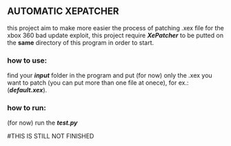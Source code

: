 ## AUTOMATIC XEPATCHER
this project aim to make more easier the process of patching .xex file for the xbox 360 bad update exploit, 
this project require ___XePatcher___ to be putted on the __same__ directory of this program in order to start.
### how to use:
find your ___input___ folder in the program and put (for now) only the .xex you want to patch (you can put more than one file at onece), for ex.: (___default.xex___).

### how to run:
(for now) run the ___test.py___

#THIS IS STILL NOT FINISHED
